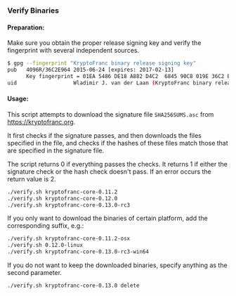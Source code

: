 ### Verify Binaries

#### Preparation:

Make sure you obtain the proper release signing key and verify the fingerprint with several independent sources.

```sh
$ gpg --fingerprint "KryptoFranc binary release signing key"
pub   4096R/36C2E964 2015-06-24 [expires: 2017-02-13]
      Key fingerprint = 01EA 5486 DE18 A882 D4C2  6845 90C8 019E 36C2 E964
uid                  Wladimir J. van der Laan (KryptoFranc binary release signing key) <laanwj@gmail.com>
```

#### Usage:

This script attempts to download the signature file `SHA256SUMS.asc` from https://kryptofranc.org.

It first checks if the signature passes, and then downloads the files specified in the file, and checks if the hashes of these files match those that are specified in the signature file.

The script returns 0 if everything passes the checks. It returns 1 if either the signature check or the hash check doesn't pass. If an error occurs the return value is 2.


```sh
./verify.sh kryptofranc-core-0.11.2
./verify.sh kryptofranc-core-0.12.0
./verify.sh kryptofranc-core-0.13.0-rc3
```

If you only want to download the binaries of certain platform, add the corresponding suffix, e.g.:

```sh
./verify.sh kryptofranc-core-0.11.2-osx
./verify.sh 0.12.0-linux
./verify.sh kryptofranc-core-0.13.0-rc3-win64
```

If you do not want to keep the downloaded binaries, specify anything as the second parameter.

```sh
./verify.sh kryptofranc-core-0.13.0 delete
```
